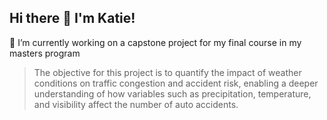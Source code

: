 ## Hi there 👋 I'm Katie! 

🔭 I’m currently working on a capstone project for my final course in my masters program
> The objective for this project is to quantify the impact of weather conditions on traffic congestion and accident risk, enabling a deeper understanding of how variables such as precipitation, temperature, and visibility affect the number of auto accidents. 

